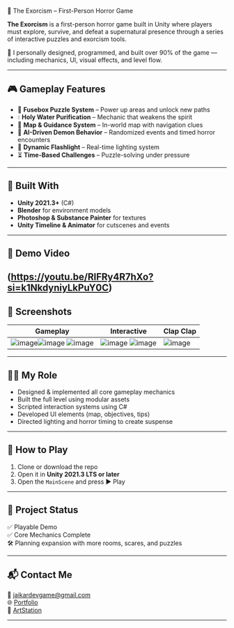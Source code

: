  👻 The Exorcism – First-Person Horror Game

**The Exorcism** is a first-person horror game built in Unity where players must explore, survive, and defeat a supernatural presence through a series of interactive puzzles and exorcism tools.

🧠 I personally designed, programmed, and built over 90% of the game — including mechanics, UI, visual effects, and level flow.

---

## 🎮 Gameplay Features

- 🔦 **Fusebox Puzzle System** – Power up areas and unlock new paths
- 💧 **Holy Water Purification** – Mechanic that weakens the spirit
- 📜 **Map & Guidance System** – In-world map with navigation clues
- 👹 **AI-Driven Demon Behavior** – Randomized events and timed horror encounters
- 🔦 **Dynamic Flashlight** – Real-time lighting system
- ⏳ **Time-Based Challenges** – Puzzle-solving under pressure

---

## 🧰 Built With

- **Unity 2021.3+** (C#)
- **Blender** for environment models
- **Photoshop & Substance Painter** for textures
- **Unity Timeline & Animator** for cutscenes and events

---

## 🎥 Demo Video
(https://youtu.be/RlFRy4R7hXo?si=k1NkdyniyLkPuY0C)
---

## 📸 Screenshots

| Gameplay | Interactive  | Clap Clap |
|----------|--------|--------------|
| ![image](https://github.com/user-attachments/assets/d5866041-8a56-45ca-8c14-f40f108d5fb9)![image](https://github.com/user-attachments/assets/84b66385-ad18-4560-91f2-113a77236075)  ![image](https://github.com/user-attachments/assets/3502c07e-7be9-482a-a10a-0359a8507dd7) | ![image](https://github.com/user-attachments/assets/38eba146-00b2-43ac-9d2b-31102fffee14) ![image](https://github.com/user-attachments/assets/9f07b628-fc7f-4e07-8c88-05ef9ab8e521) | ![image](https://github.com/user-attachments/assets/f27732c1-9625-4a05-a696-bebf1b418bea) |





---

## 🧑‍💻 My Role

- Designed & implemented all core gameplay mechanics
- Built the full level using modular assets
- Scripted interaction systems using C#
- Developed UI elements (map, objectives, tips)
- Directed lighting and horror timing to create suspense

---

## 🚀 How to Play

1. Clone or download the repo
2. Open it in **Unity 2021.3 LTS or later**
3. Open the `MainScene` and press ▶️ Play

---

## 📂 Project Status

✅ Playable Demo  
✅ Core Mechanics Complete  
🛠️ Planning expansion with more rooms, scares, and puzzles

---

## 📬 Contact Me

📧 jaikardevgame@gmail.com  
🌐 [Portfolio](https://heyitsmejai.wixsite.com/to-show-case-my-port)  
🎨 [ArtStation](https://www.artstation.com/jaikarpothula007)

---
